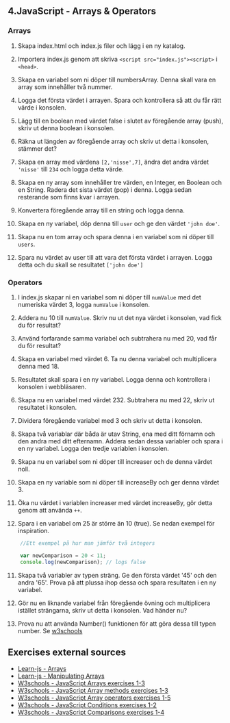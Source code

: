 ## 4.JavaScript - Arrays & Operators

### Arrays

1. Skapa index.html och index.js filer och lägg i en ny katalog.

1. Importera index.js genom att skriva ```<script src="index.js"><script>``` i ```<head>```.

1. Skapa en variabel som ni döper till numbersArray. Denna skall vara en array som innehåller två nummer.

1. Logga det första värdet i arrayen. Spara och kontrollera så att du får rätt värde i konsolen.

1. Lägg till en boolean med värdet false i slutet av föregående array (push), skriv ut denna boolean i konsolen.

1. Räkna ut längden av föregående array och skriv ut detta i konsolen, stämmer det?

1. Skapa en array med värdena ```[2,'nisse',7]```, ändra det andra värdet ```'nisse'``` till ```234``` och logga detta värde.

1. Skapa en ny array som innehåller tre värden, en Integer, en Boolean och en String. Radera det sista värdet (pop) i denna. Logga sedan resterande som finns kvar i arrayen.

1. Konvertera föregående array till en string och logga denna.

1. Skapa en ny variabel, döp denna till ```user``` och ge den värdet ```'john doe'```.

1. Skapa nu en tom array och spara denna i en variabel som ni döper till ```users```.

1. Spara nu värdet av user till att vara det första värdet i arrayen. Logga detta och du skall se resultatet ```['john doe']```

### Operators 

1. I index.js skapar ni en variabel som ni döper till ```numValue``` med det numeriska värdet 3, logga ```numValue``` i konsolen.

2. Addera nu 10 till ```numValue```. Skriv nu ut det nya värdet i konsolen, vad fick du för resultat?

3. Använd forfarande samma variabel och subtrahera nu med 20, vad får du för resultat?

1. Skapa en variabel med värdet 6. Ta nu denna variabel och multiplicera denna med 18.

1. Resultatet skall spara i en ny variabel. Logga denna och kontrollera i konsolen i webbläsaren.

1. Skapa nu en variabel med värdet 232. Subtrahera nu med 22, skriv ut resultatet i konsolen.

1. Dividera föregående variabel med 3 och skriv ut detta i konsolen.

6. Skapa två variablar där båda är utav String, ena med ditt förnamn och den andra med ditt efternamn. Addera sedan dessa variabler och spara i en ny variabel. Logga den tredje variablen i konsolen.

1. Skapa nu en variabel som ni döper till increaser och de denna värdet noll.

1. Skapa en ny variable som ni döper till increaseBy och ger denna värdet 3.

1. Öka nu värdet i variablen increaser med värdet increaseBy, gör detta genom att använda ```++```.

1. Spara i en variabel om 25 är större än 10 (true). Se nedan exempel för inspiration.
```JavaScript
    //Ett exempel på hur man jämför två integers

    var newComparison = 20 < 11;
    console.log(newComparison); // logs false
```
11. Skapa två variabler av typen sträng. Ge den första värdet '45' och den andra '65'. Prova på att plussa ihop dessa och spara resultaten i en ny variabel.

12. Gör nu en liknande variabel från föregående övning och multiplicera istället strängarna, skriv ut detta i konsolen. Vad händer nu?

13. Prova nu att använda Number() funktionen för att göra dessa till typen number. Se [w3schools](https://www.w3schools.com/js/js_number_methods.asp)


## Exercises external sources
* [Learn-js - Arrays](https://www.learn-js.org/en/Arrays)
* [Learn-js - Manipulating Arrays](https://www.learn-js.org/en/Manipulating_Arrays)
* [W3schools - JavaScript Arrays exercises 1-3](https://www.w3schools.com/js/exercise_js.asp?filename=exercise_js_arrays1)
* [W3schools - JavaScript Array methods exercises 1-3](https://www.w3schools.com/js/exercise_js.asp?filename=exercise_js_array_methods1)
* [W3schools - JavaScript Array operators exercises 1-5](https://www.w3schools.com/js/exercise_js.asp?filename=exercise_js_operators1)
* [W3schools - JavaScript Conditions exercises 1-2](https://www.w3schools.com/js/exercise_js.asp?filename=exercise_js_conditions1)
* [W3schools - JavaScript Comparisons exercises 1-4](https://www.w3schools.com/js/exercise_js.asp?filename=exercise_js_comparisons1)

